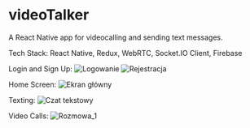 # videoTalker
A React Native app for videocalling and sending text messages.

Tech Stack: React Native, Redux, WebRTC, Socket.IO Client, Firebase

Login and Sign Up:
![Logowanie](https://user-images.githubusercontent.com/75830878/220458437-6d533975-60f4-4ca1-b14f-7cb5e9282a32.jpg)
![Rejestracja](https://user-images.githubusercontent.com/75830878/220458478-5e6afbe6-41e7-481b-985a-6d7d716d4b04.jpg)

Home Screen:
![Ekran główny](https://user-images.githubusercontent.com/75830878/220458540-17b5a360-825f-4776-8c90-edc8ae76bb0d.jpg)

Texting:
![Czat tekstowy](https://user-images.githubusercontent.com/75830878/220458648-35aeed2c-0122-4189-96e5-87c43b668226.jpg)

Video Calls:
![Rozmowa_1](https://user-images.githubusercontent.com/75830878/220458787-689c10c8-43a6-4bb3-8adc-b8ef0bc7f596.jpg)
